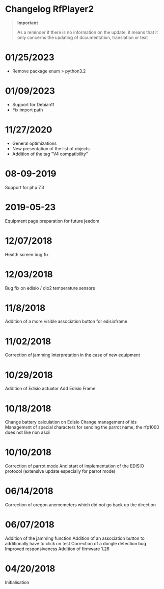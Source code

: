 # Changelog RfPlayer2

>**Important**
>
>As a reminder if there is no information on the update, it means that it only concerns the updating of documentation, translation or text

# 01/25/2023

- Remove package enum > python3.2

# 01/09/2023

- Support for Debian11
- Fix import path

# 11/27/2020

- General optimizations
- New presentation of the list of objects
- Addition of the tag "V4 compatibility"

# 08-09-2019

Support for php 7.3

# 2019-05-23

Equipment page preparation for future jeedom

# 12/07/2018

Health screen bug fix

# 12/03/2018

Bug fix on edisio / dio2 temperature sensors

# 11/8/2018

Addition of a more visible association button for edisioframe

# 11/02/2018

Correction of jamming interpretation in the case of new equipment

# 10/29/2018

Addition of Edisio actuator
Add Edisio Frame

# 10/18/2018
Change battery calculation on Edisio
Change management of ids
Management of special characters for sending the parrot name, the rfp1000 does not like non ascii

# 10/10/2018

Correction of parrot mode
And start of implementation of the EDISIO protocol (extensive update especially for parrot mode)

# 06/14/2018

Correction of oregon anemometers which did not go back up the direction

# 06/07/2018

Addition of the jamming function
Addition of an association button to additionally have to click on test
Correction of a dongle detection bug
Improved responsiveness
Addition of firmware 1.26

# 04/20/2018

Initialisation
